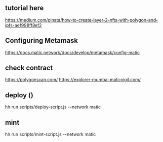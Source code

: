 ## tutorial here
https://medium.com/pinata/how-to-create-layer-2-nfts-with-polygon-and-ipfs-aef998ff8ef2

## Configuring Metamask
https://docs.matic.network/docs/develop/metamask/config-matic


## check contract
https://polygonscan.com/
https://explorer-mumbai.maticvigil.com/


## deploy ()
hh run scripts/deploy-script.js --network matic


## mint 
hh run scripts/mint-script.js --network matic